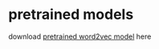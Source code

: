 # pretrained models

download [pretrained word2vec model](https://drive.google.com/open?id=1brDVqxu9osM3p1vva2JpIUQ_15IvKOZy) here
